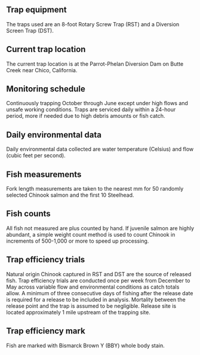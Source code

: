 ## Trap equipment 

The traps used are an 8-foot Rotary Screw Trap (RST) and a Diversion Screen Trap (DST).

## Current trap location

The current trap location is at the Parrot-Phelan Diversion Dam on Butte Creek near Chico, California.

## Monitoring schedule

Continuously trapping October through June except under high flows and unsafe working conditions. Traps are serviced daily within a 24-hour period, more if needed due to high debris amounts or fish catch.

## Daily environmental data

Daily environmental data collected are water temperature (Celsius) and flow (cubic feet per second).

## Fish measurements

Fork length measurements are taken to the nearest mm for 50 randomly selected Chinook salmon and the first 10 Steelhead.

## Fish counts

All fish not measured are plus counted by hand. If juvenile salmon are highly abundant, a simple weight count method is used to count Chinook in increments of 500-1,000 or more to speed up processing.

## Trap efficiency trials

Natural origin Chinook captured in RST and DST are the source of released fish. Trap efficiency trials are conducted once per week from December to May across variable flow and environmental conditions as catch totals allow.  A minimum of three consecutive days of fishing after the release date is required for a release to be included in analysis. Mortality between the release point and the trap is assumed to be negligible. Release site is located approximately 1 mile upstream of the trapping site.

## Trap efficiency mark

Fish are marked with Bismarck Brown Y (BBY) whole body stain. 
